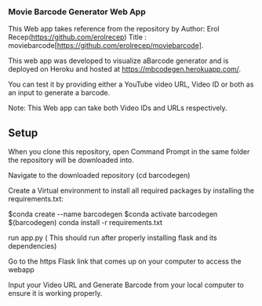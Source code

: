 ### Movie Barcode Generator Web App

This Web app takes reference from the repository by Author: Erol Recep(https://github.com/erolrecep)
Title : moviebarcode[https://github.com/erolrecep/moviebarcode].

This web app was developed to visualize aBarcode generator and is deployed on Heroku and hosted at https://mbcodegen.herokuapp.com/. 

You can test it by providing either a YouTube video URL, Video ID or both as an input to generate a barcode.

Note: This Web app can take both Video IDs and URLs respectively.

 
## Setup

When you clone this repository, open Command Prompt in the same folder the repository will be downloaded into.

Navigate to the downloaded repository (cd barcodegen)

Create a Virtual environment to install all required packages by installing the requirements.txt:

$conda create --name barcodegen
$conda activate barcodegen
$(barcodegen) conda install -r requirements.txt

run app.py ( This should run after properly installing flask and its dependencies)

Go to the https Flask link that comes up on your computer to access the webapp

Input your Video URL and Generate Barcode from your local computer to ensure it is working properly.


